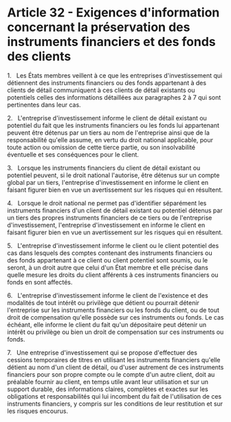 # Article 32 - Exigences d'information concernant la préservation des instruments financiers et des fonds des clients


1.   Les États membres veillent à ce que les entreprises d'investissement qui détiennent des instruments financiers ou des fonds appartenant à des clients de détail communiquent à ces clients de détail existants ou potentiels celles des informations détaillées aux paragraphes 2 à 7 qui sont pertinentes dans leur cas.

2.   L'entreprise d'investissement informe le client de détail existant ou potentiel du fait que les instruments financiers ou les fonds lui appartenant peuvent être détenus par un tiers au nom de l'entreprise ainsi que de la responsabilité qu'elle assume, en vertu du droit national applicable, pour toute action ou omission de cette tierce partie, ou son insolvabilité éventuelle et ses conséquences pour le client.

3.   Lorsque les instruments financiers du client de détail existant ou potentiel peuvent, si le droit national l'autorise, être détenus sur un compte global par un tiers, l'entreprise d'investissement en informe le client en faisant figurer bien en vue un avertissement sur les risques qui en résultent.

4.   Lorsque le droit national ne permet pas d'identifier séparément les instruments financiers d'un client de détail existant ou potentiel détenus par un tiers des propres instruments financiers de ce tiers ou de l'entreprise d'investissement, l'entreprise d'investissement en informe le client en faisant figurer bien en vue un avertissement sur les risques qui en résultent.

5.   L'entreprise d'investissement informe le client ou le client potentiel des cas dans lesquels des comptes contenant des instruments financiers ou des fonds appartenant à ce client ou client potentiel sont soumis, ou le seront, à un droit autre que celui d'un État membre et elle précise dans quelle mesure les droits du client afférents à ces instruments financiers ou fonds en sont affectés.

6.   L'entreprise d'investissement informe le client de l'existence et des modalités de tout intérêt ou privilège que détient ou pourrait détenir l'entreprise sur les instruments financiers ou les fonds du client, ou de tout droit de compensation qu'elle possède sur ces instruments ou fonds. Le cas échéant, elle informe le client du fait qu'un dépositaire peut détenir un intérêt ou privilège ou bien un droit de compensation sur ces instruments ou fonds.

7.   Une entreprise d'investissement qui se propose d'effectuer des cessions temporaires de titres en utilisant les instruments financiers qu'elle détient au nom d'un client de détail, ou d'user autrement de ces instruments financiers pour son propre compte ou le compte d'un autre client, doit au préalable fournir au client, en temps utile avant leur utilisation et sur un support durable, des informations claires, complètes et exactes sur les obligations et responsabilités qui lui incombent du fait de l'utilisation de ces instruments financiers, y compris sur les conditions de leur restitution et sur les risques encourus.
